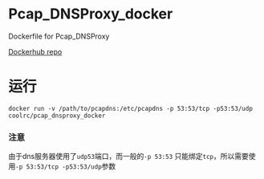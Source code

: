 # Pcap_DNSProxy_docker
Dockerfile for Pcap_DNSProxy

[Dockerhub repo](https://hub.docker.com/r/coolrc/pcap_dnsproxy_docker/)

# 运行
```
docker run -v /path/to/pcapdns:/etc/pcapdns -p 53:53/tcp -p53:53/udp coolrc/pcap_dnsproxy_docker
```

### 注意
由于dns服务器使用了`udp53`端口，而一般的`-p 53:53` 只能绑定`tcp`，所以需要使用`-p 53:53/tcp -p53:53/udp`参数
